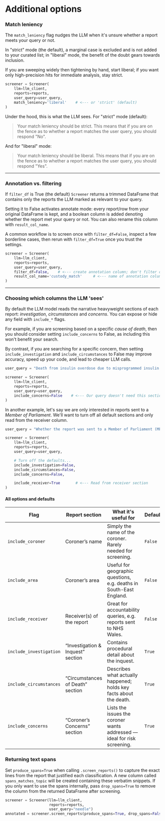 # Additional options

### Match leniency
The `match_leniency` flag nudges the LLM when it's unsure whether a report meets your query or not.

In "strict" mode (the default), a marginal case is excluded and is not added to your curated list; in "liberal" mode, the benefit of the doubt gears towards inclusion.

If you are sweeping widely then tightening by hand, start liberal; if you want only high-precision hits for immediate analysis, stay strict.

```py
screener = Screener(
    llm=llm_client,
    reports=reports,
    user_query=user_query,
    match_leniency='liberal'    # <--- or 'strict' (default)
)
```

Under the hood, this is what the LLM sees. For "strict" mode (default):

> Your match leniency should be strict. This means that if you are on the fence as to whether a report matches the user query, you should respond "No".

And for "liberal" mode:

> Your match leniency should be liberal. This means that if you are on the fence as to whether a report matches the user query, you should respond "Yes".

---

### Annotation vs. filtering

If `filter_df` is True (the default) `Screener` returns a trimmed DataFrame that contains only the reports the LLM marked as relevant to your query.

Setting it to False activates annotate mode: every report/row from your original DataFrame is kept, and a boolean column is added denoting whether the report met your query or not. You can also rename this column with `result_col_name`.

A common workflow is to screen once with `filter_df=False`, inspect a few borderline cases, then rerun with `filter_df=True` once you trust the settings.

```py
screener = Screener(
    llm=llm_client,
    reports=reports,
    user_query=user_query,
    filter_df=False,    # <--- create annotation column; don't filter out
    result_col_name='custody_match'     # <--- name of annotation column
)
```

---

### Choosing which columns the LLM 'sees'

By default the LLM model reads the narrative heavyweight sections of each report: *investigation*, *circumstances* and *concerns*. You can expose or hide any field with `include_*` flags.

For example, if you are screening based on a specific *cause of death*, then you should consider setting `include_concerns` to False, as including this won't benefit your search.

By contrast, if you are searching for a specific concern, then setting `include_investigation` and `include_circumstances` to False may improve accuracy, speed up your code, and lead to cheaper LLM calls.

```py
user_query = "Death from insulin overdose due to misprogrammed insulin pumps."

screener = Screener(
    llm=llm_client,
    reports=reports,
    user_query=user_query,
    include_concerns=False    # <--- Our query doesn't need this section
)
```

In another example, let's say we are only interested in reports sent to a *Member of Parliament*. We'll want to turn off all default sections and only read from the receiver column.

```py
user_query = "Whether the report was sent to a Member of Parliament (MP)"

screener = Screener(
    llm=llm_client,
    reports=reports,
    user_query=user_query,

    # Turn off the defaults...
    include_investigation=False,
    include_circumstances=False,
    include_concerns=False,

    include_receiver=True       # <--- Read from receiver section
)
```

#### All options and defaults

<table>
  <thead>
    <tr>
      <th style="width:22%">Flag</th>
      <th>Report section</th>
      <th>What it's useful for</th>
      <th>Default</th>
    </tr>
  </thead>
  <tbody>
    <tr>
      <td><code>include_coroner</code></td>
      <td>Coroner’s name</td>
      <td>Simply the name of the coroner. Rarely needed for screening.</td>
      <td><code>False</code></td>
    </tr>
    <tr>
      <td><code>include_area</code></td>
      <td>Coroner’s area</td>
      <td>Useful for geographic questions, e.g.&nbsp;deaths in South-East England.</td>
      <td><code>False</code></td>
    </tr>
    <tr>
      <td><code>include_receiver</code></td>
      <td>Receiver(s) of the report</td>
      <td>Great for accountability queries, e.g. reports sent to NHS Wales.</td>
      <td><code>False</code></td>
    </tr>
    <tr>
      <td><code>include_investigation</code></td>
      <td>“Investigation &amp; Inquest” section</td>
      <td>Contains procedural detail about the inquest.</td>
      <td><code>True</code></td>
    </tr>
    <tr>
      <td><code>include_circumstances</code></td>
      <td>“Circumstances of Death” section</td>
      <td>Describes what actually happened; holds key facts about the death.</td>
      <td><code>True</code></td>
    </tr>
    <tr>
      <td><code>include_concerns</code></td>
      <td>“Coroner’s Concerns” section</td>
      <td>Lists the issues the coroner wants addressed — ideal for risk screening.</td>
      <td><code>True</code></td>
    </tr>
  </tbody>
</table>

### Returning text spans

Set `produce_spans=True` when calling `.screen_reports()` to capture the exact
lines from the report that justified each classification. A new column called
`spans_matches_topic` will be created containing these verbatim snippets. If you
only want to use the spans internally, pass `drop_spans=True` to remove the
column from the returned DataFrame after screening.

```python
screener = Screener(llm=llm_client,
                    reports=reports,
                    user_query="needle")
annotated = screener.screen_reports(produce_spans=True, drop_spans=False)
```
